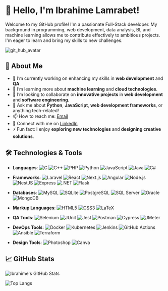 # 👋 Hello, I'm Ibrahime Lamrabet!

Welcome to my GitHub profile! I'm a passionate Full-Stack developer. My background in programming, web development, data analysis, BI, and machine learning allows me to contribute effectively to ambitious projects. I'm eager to learn and bring my skills to new challenges.

![git_hub_avatar](https://github.com/user-attachments/assets/8a67139c-8912-4511-ab20-b2cc1c908609)


## 🚀 About Me

- 🔭 I’m currently working on enhancing my skills in **web development** and **QA**.
- 🌱 I’m learning more about **machine learning** and **cloud technologies**.
- 👯 I’m looking to collaborate on **innovative projects** in **web development** and **software engineering**.
- 💬 Ask me about **Python**, **JavaScript**, **web development frameworks**, or anything tech-related!
- 📫 How to reach me: [Email](mailto:your-email@example.com)
- 🔗 Connect with me on [LinkedIn](https://www.linkedin.com/in/ibrahime-lamrabet/)
- ⚡ Fun fact: I enjoy **exploring new technologies** and **designing creative solutions**.

## 🛠️ Technologies & Tools

- **Languages**:
  ![C](https://img.shields.io/badge/C-00599C?style=flat-square&logo=c&logoColor=ffffff)
  ![C++](https://img.shields.io/badge/C%2B%2B-00599C?style=flat-square&logo=c%2B%2B&logoColor=ffffff)
  ![PHP](https://img.shields.io/badge/PHP-777BB4?style=flat-square&logo=php&logoColor=ffffff)
  ![Python](https://img.shields.io/badge/Python-3776AB?style=flat-square&logo=python&logoColor=ffffff)
  ![JavaScript](https://img.shields.io/badge/JavaScript-F7DF1E?style=flat-square&logo=javascript&logoColor=000000)
  ![Java](https://img.shields.io/badge/Java-007396?style=flat-square&logo=java&logoColor=ffffff)
  ![C#](https://img.shields.io/badge/C%23-239120?style=flat-square&logo=csharp&logoColor=ffffff)
  
- **Frameworks**:
  ![Laravel](https://img.shields.io/badge/Laravel-EF7C2B?style=flat-square&logo=laravel&logoColor=ffffff)
  ![React](https://img.shields.io/badge/React-61DAFB?style=flat-square&logo=react&logoColor=000000)
  ![Next.js](https://img.shields.io/badge/Next.js-000000?style=flat-square&logo=next.js&logoColor=ffffff)
  ![Angular](https://img.shields.io/badge/Angular-E23237?style=flat-square&logo=angular&logoColor=ffffff)
  ![Node.js](https://img.shields.io/badge/Node.js-339933?style=flat-square&logo=node.js&logoColor=ffffff)
  ![NestJS](https://img.shields.io/badge/NestJS-E0234E?style=flat-square&logo=nestjs&logoColor=ffffff)
  ![Express](https://img.shields.io/badge/Express-000000?style=flat-square&logo=express&logoColor=ffffff)
  ![.NET](https://img.shields.io/badge/.NET-512BD4?style=flat-square&logo=.net&logoColor=ffffff)
  ![Flask](https://img.shields.io/badge/Flask-000000?style=flat-square&logo=flask&logoColor=ffffff)

- **Databases**:
  ![MySQL](https://img.shields.io/badge/MySQL-00758F?style=flat-square&logo=mysql&logoColor=ffffff)
  ![SQLite](https://img.shields.io/badge/SQLite-003B57?style=flat-square&logo=sqlite&logoColor=ffffff)
  ![PostgreSQL](https://img.shields.io/badge/PostgreSQL-4169E1?style=flat-square&logo=postgresql&logoColor=ffffff)
  ![SQL Server](https://img.shields.io/badge/SQL%20Server-CC2927?style=flat-square&logo=microsoftsqlserver&logoColor=ffffff)
  ![Oracle](https://img.shields.io/badge/Oracle-F80000?style=flat-square&logo=oracle&logoColor=ffffff)
  ![MongoDB](https://img.shields.io/badge/MongoDB-47A248?style=flat-square&logo=mongodb&logoColor=ffffff)

- **Markup Languages**:
  ![HTML5](https://img.shields.io/badge/HTML5-E34F26?style=flat-square&logo=html5&logoColor=ffffff)
  ![CSS3](https://img.shields.io/badge/CSS3-1572B6?style=flat-square&logo=css3&logoColor=ffffff)
  ![LaTeX](https://img.shields.io/badge/LaTeX-008080?style=flat-square&logo=latex&logoColor=ffffff)

- **QA Tools**:
  ![Selenium](https://img.shields.io/badge/Selenium-43B02A?style=flat-square&logo=selenium&logoColor=ffffff)
  ![JUnit](https://img.shields.io/badge/JUnit-25A162?style=flat-square&logo=junit5&logoColor=ffffff)
  ![Jest](https://img.shields.io/badge/Jest-C21325?style=flat-square&logo=jest&logoColor=ffffff)
  ![Postman](https://img.shields.io/badge/Postman-FF6C37?style=flat-square&logo=postman&logoColor=ffffff)
  ![Cypress](https://img.shields.io/badge/Cypress-17202C?style=flat-square&logo=cypress&logoColor=ffffff)
  ![JMeter](https://img.shields.io/badge/JMeter-D22128?style=flat-square&logo=apachejmeter&logoColor=ffffff)

- **DevOps Tools**:
  ![Docker](https://img.shields.io/badge/Docker-2496ED?style=flat-square&logo=docker&logoColor=ffffff)
  ![Kubernetes](https://img.shields.io/badge/Kubernetes-326CE5?style=flat-square&logo=kubernetes&logoColor=ffffff)
  ![Jenkins](https://img.shields.io/badge/Jenkins-D24939?style=flat-square&logo=jenkins&logoColor=ffffff)
  ![GitHub Actions](https://img.shields.io/badge/GitHub%20Actions-FC6D26?style=flat-square&logo=github&logoColor=ffffff)
  ![Ansible](https://img.shields.io/badge/Ansible-EE0000?style=flat-square&logo=ansible&logoColor=ffffff)
  ![Terraform](https://img.shields.io/badge/Terraform-623CE4?style=flat-square&logo=terraform&logoColor=ffffff)

- **Design Tools**:
  ![Photoshop](https://img.shields.io/badge/Adobe%20Photoshop-31A8FF?style=flat-square&logo=adobephotoshop&logoColor=ffffff)
  ![Canva](https://img.shields.io/badge/Canva-00C4CC?style=flat-square&logo=canva&logoColor=ffffff)

## 📈 GitHub Stats

![Ibrahime's GitHub Stats](https://github-readme-stats.vercel.app/api?username=IBRAHIMELAMRABET&show_icons=true&hide_title=true&count_private=true&hide=prs&hide_border=true&theme=radical)

![Top Langs](https://github-readme-stats.vercel.app/api/top-langs/?username=IBRAHIMELAMRABET&layout=compact&hide_title=true&hide_border=true&theme=radical)


